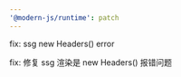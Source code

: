 ```yaml
---
'@modern-js/runtime': patch
---
```


fix: ssg new Headers() error

fix: 修复 ssg 渲染是 new Headers() 报错问题
